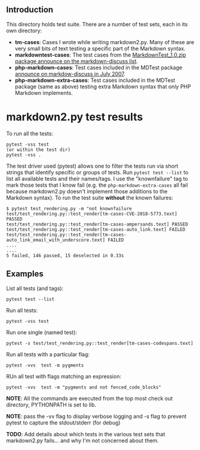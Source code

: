 ## Introduction

This directory holds test suite. There are a number of test sets, each in its own directory:

- **tm-cases**: Cases I wrote while writing markdown2.py. Many of these are
  very small bits of text testing a specific part of the Markdown syntax.
- **markdowntest-cases**: The test cases from the
  [MarkdownTest_1.0.zip package announce on the markdown-discuss list](http://six.pairlist.net/pipermail/markdown-discuss/2004-December/000909.html).
- **php-markdown-cases**: Test cases included in the MDTest package
  [announce on markdow-discuss in July 2007](http://six.pairlist.net/pipermail/markdown-discuss/2007-July/000674.html).
- **php-markdown-extra-cases**: Test cases included in the MDTest package
  (same as above) testing extra Markdown syntax that only PHP Markdown implements.

# markdown2.py test results

To run all the tests:

    pytest -vss test
    (or within the test dir)
    pytest -vss .

The test driver used (pytest) allows one to filter the tests run via short
strings that identify specific or groups of tests. Run `pytest test --list` to
list all available tests and their names/tags. I use the "knownfailure" tag to
mark those tests that I know fail (e.g. the `php-markdown-extra-cases` all fail
because markdown2.py doesn't implement those additions to the Markdown syntax).
To run the test suite **without** the known failures:

    $ pytest test_rendering.py -m "not knownfailure
    test/test_rendering.py::test_render[tm-cases-CVE-2018-5773.text] PASSED
    test/test_rendering.py::test_render[tm-cases-ampersands.text] PASSED
    test/test_rendering.py::test_render[tm-cases-auto_link.text] FAILED
    test/test_rendering.py::test_render[tm-cases-auto_link_email_with_underscore.text] FAILED
    ....
    ....
    5 failed, 146 passed, 15 deselected in 0.33s


## Examples

List all tests (and tags):

    pytest test --list

Run all tests:

    pytest -vss test

Run one single (named test):

    pytest -s test/test_rendering.py::test_render[tm-cases-codespans.text]

Run all tests with a particular flag:

    pytest -vvs  test -m pygments

RUn all test with flags matching an expression:

    pytest -vvs  test -m "pygments and not fenced_code_blocks"


**NOTE**: All the commands are executed from the top most check out directory, PYTHONPATH is set to lib.

**NOTE**: pass the -vv flag to display verbose logging and -s flag to prevent pytest to capture the stdout/stderr (for debug)


**TODO**: Add details about which tests in the various test sets that markdown2.py
fails... and why I'm not concerned about them. 
 
